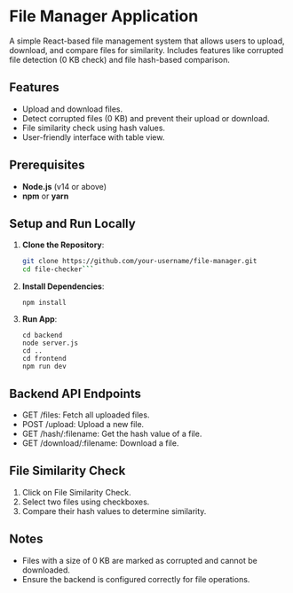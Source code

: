 # File Manager Application

A simple React-based file management system that allows users to upload, download, and compare files for similarity. Includes features like corrupted file detection (0 KB check) and file hash-based comparison.

## Features
- Upload and download files.
- Detect corrupted files (0 KB) and prevent their upload or download.
- File similarity check using hash values.
- User-friendly interface with table view.

## Prerequisites
- **Node.js** (v14 or above)
- **npm** or **yarn**

## Setup and Run Locally

1. **Clone the Repository**:
   ```bash
   git clone https://github.com/your-username/file-manager.git
   cd file-checker```
2. **Install Dependencies**:
    ```
    npm install
    ```
3. **Run App**:
    ```
    cd backend
    node server.js
    cd ..
    cd frontend
    npm run dev
    ```

## Backend API Endpoints
- GET /files: Fetch all uploaded files.
- POST /upload: Upload a new file.
- GET /hash/:filename: Get the hash value of a file.
- GET /download/:filename: Download a file.

## File Similarity Check
1. Click on File Similarity Check.
2. Select two files using checkboxes.
3. Compare their hash values to determine similarity.

## Notes
- Files with a size of 0 KB are marked as corrupted and cannot be downloaded.
- Ensure the backend is configured correctly for file operations.